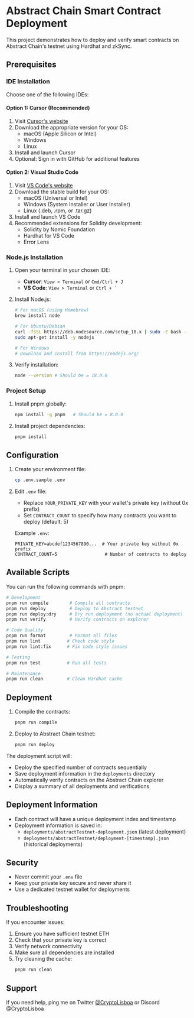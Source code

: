# Abstract Chain Smart Contract Deployment

This project demonstrates how to deploy and verify smart contracts on Abstract Chain's testnet using Hardhat and zkSync.

## Prerequisites

### IDE Installation

Choose one of the following IDEs:

#### Option 1: Cursor (Recommended)
1. Visit [Cursor's website](https://cursor.sh/)
2. Download the appropriate version for your OS:
   - macOS (Apple Silicon or Intel)
   - Windows
   - Linux
3. Install and launch Cursor
4. Optional: Sign in with GitHub for additional features

#### Option 2: Visual Studio Code
1. Visit [VS Code's website](https://code.visualstudio.com/)
2. Download the stable build for your OS:
   - macOS (Universal or Intel)
   - Windows (System Installer or User Installer)
   - Linux (.deb, .rpm, or .tar.gz)
3. Install and launch VS Code
4. Recommended extensions for Solidity development:
   - Solidity by Nomic Foundation
   - Hardhat for VS Code
   - Error Lens

### Node.js Installation

1. Open your terminal in your chosen IDE:
   - **Cursor**: `View > Terminal` or `Cmd/Ctrl + J`
   - **VS Code**: `View > Terminal` or `` Ctrl + ` ``

2. Install Node.js:
   ```bash
   # For macOS (using Homebrew)
   brew install node

   # For Ubuntu/Debian
   curl -fsSL https://deb.nodesource.com/setup_18.x | sudo -E bash -
   sudo apt-get install -y nodejs

   # For Windows
   # Download and install from https://nodejs.org/
   ```

3. Verify installation:
   ```bash
   node --version # Should be ≥ 18.0.0
   ```

### Project Setup

1. Install pnpm globally:
   ```bash
   npm install -g pnpm   # Should be ≥ 8.0.0
   ```

2. Install project dependencies:
   ```bash
   pnpm install
   ```

## Configuration

1. Create your environment file:
   ```bash
   cp .env.sample .env
   ```

2. Edit `.env` file:
   - Replace `YOUR_PRIVATE_KEY` with your wallet's private key (without 0x prefix)
   - Set `CONTRACT_COUNT` to specify how many contracts you want to deploy (default: 5)

   Example `.env`:
   ```env
   PRIVATE_KEY=abcdef1234567890...  # Your private key without 0x prefix
   CONTRACT_COUNT=5                  # Number of contracts to deploy
   ```

## Available Scripts

You can run the following commands with pnpm:

```bash
# Development
pnpm run compile        # Compile all contracts
pnpm run deploy         # Deploy to Abstract testnet
pnpm run deploy:dry     # Dry run deployment (no actual deployment)
pnpm run verify         # Verify contracts on explorer

# Code Quality
pnpm run format         # Format all files
pnpm run lint          # Check code style
pnpm run lint:fix      # Fix code style issues

# Testing
pnpm run test          # Run all tests

# Maintenance
pnpm run clean         # Clean Hardhat cache
```

## Deployment

1. Compile the contracts:
   ```bash
   pnpm run compile
   ```

2. Deploy to Abstract Chain testnet:
   ```bash
   pnpm run deploy
   ```

The deployment script will:
- Deploy the specified number of contracts sequentially
- Save deployment information in the `deployments` directory
- Automatically verify contracts on the Abstract Chain explorer
- Display a summary of all deployments and verifications

## Deployment Information

- Each contract will have a unique deployment index and timestamp
- Deployment information is saved in:
  - `deployments/abstractTestnet-deployment.json` (latest deployment)
  - `deployments/abstractTestnet/deployment-[timestamp].json` (historical deployments)

## Security

- Never commit your `.env` file
- Keep your private key secure and never share it
- Use a dedicated testnet wallet for deployments

## Troubleshooting

If you encounter issues:
1. Ensure you have sufficient testnet ETH
2. Check that your private key is correct
3. Verify network connectivity
4. Make sure all dependencies are installed
5. Try cleaning the cache:
   ```bash
   pnpm run clean
   ```

## Support

If you need help, ping me on Twitter [@CryptoLisboa](https://twitter.com/CryptoLisboa) or Discord @CryptoLisboa
